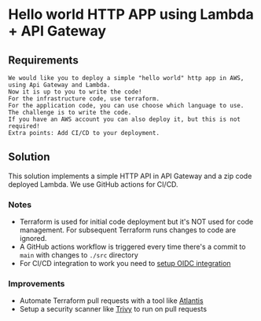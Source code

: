 # Hello world HTTP APP using Lambda + API Gateway
## Requirements
```
We would like you to deploy a simple "hello world" http app in AWS, using Api Gateway and Lambda.
Now it is up to you to write the code!
For the infrastructure code, use terraform.
For the application code, you can use choose which language to use.
The challenge is to write the code.
If you have an AWS account you can also deploy it, but this is not required!
Extra points: Add CI/CD to your deployment.
```

## Solution
This solution implements a simple HTTP API in API Gateway and a zip code deployed Lambda. We use GitHub actions for CI/CD.

### Notes
- Terraform is used for initial code deployment but it's NOT used for code management. For subsequent Terraform runs changes to code are ignored.
- A GitHub actions workflow is triggered every time there's a commit to `main` with changes to `./src` directory
- For CI/CD integration to work you need to [setup OIDC integration](https://docs.github.com/en/actions/deployment/security-hardening-your-deployments/configuring-openid-connect-in-amazon-web-services)

### Improvements
- Automate Terraform pull requests with a tool like [Atlantis](https://www.runatlantis.io/)
- Setup a security scanner like [Trivy](https://github.com/aquasecurity/trivy) to run on pull requests
